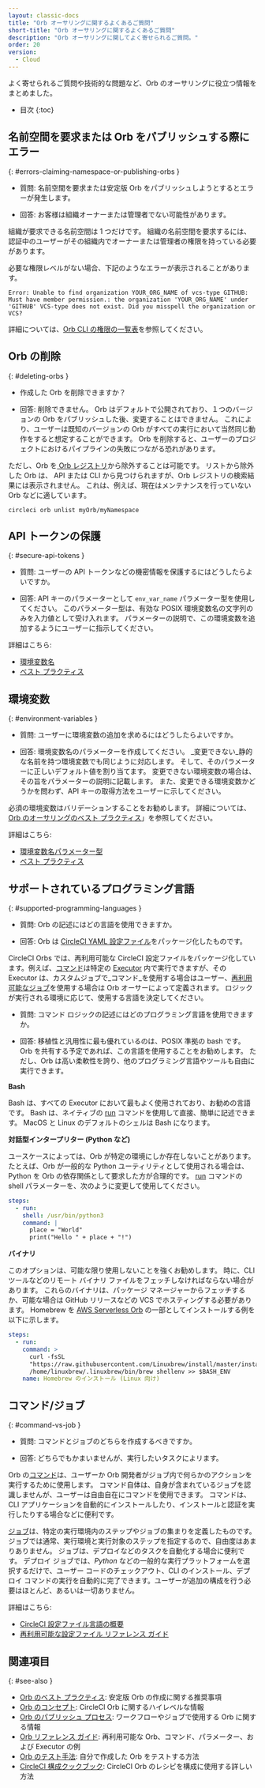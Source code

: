 ```yaml
---
layout: classic-docs
title: "Orb オーサリングに関するよくあるご質問"
short-title: "Orb オーサリングに関するよくあるご質問"
description: "Orb オーサリングに関してよく寄せられるご質問。"
order: 20
version:
  - Cloud
---
```


よく寄せられるご質問や技術的な問題など、Orb のオーサリングに役立つ情報をまとめました。

* 目次
{:toc}

## 名前空間を要求または Orb をパブリッシュする際にエラー
{: #errors-claiming-namespace-or-publishing-orbs }

* 質問: 名前空間を要求または安定版 Orb をパブリッシュしようとするとエラーが発生します。

* 回答: お客様は組織オーナーまたは管理者でない可能性があります。

組織が要求できる名前空間は 1 つだけです。 組織の名前空間を要求するには、認証中のユーザーがその組織内でオーナーまたは管理者の権限を持っている必要があります。

必要な権限レベルがない場合、下記のようなエラーが表示されることがあります。

```
Error: Unable to find organization YOUR_ORG_NAME of vcs-type GITHUB: Must have member permission.: the organization 'YOUR_ORG_NAME' under 'GITHUB' VCS-type does not exist. Did you misspell the organization or VCS?
```

詳細については、[Orb CLI の権限の一覧表]({{site.baseurl}}/ja/2.0/orb-author-intro/#permissions-matrix)を参照してください。

## Orb の削除
{: #deleting-orbs }

* 作成した Orb を削除できますか？

* 回答: 削除できません。 Orb はデフォルトで公開されており、１つのバージョンの Orb をパブリッシュした後、変更することはできません。 これにより、ユーザーは既知のバージョンの Orb がすべての実行において当然同じ動作をすると想定することができます。 Orb を削除すると、ユーザーのプロジェクトにおけるパイプラインの失敗につながる恐れがあります。

ただし、Orb を[ Orb レジストリ](https://circleci.com/developer/orbs)から除外することは可能です。 リストから除外した Orb は、 API または CLI から見つけられますが、Orb レジストリの検索結果には表示されません。 これは、例えば、現在はメンテナンスを行っていない Orb などに適しています。

```
circleci orb unlist myOrb/myNamespace
```

## API トークンの保護
{: #secure-api-tokens }

* 質問: ユーザーの API トークンなどの機密情報を保護するにはどうしたらよいですか。

* 回答: API キーのパラメーターとして `env_var_name` パラメーター型を使用してください。 このパラメーター型は、有効な POSIX 環境変数名の文字列のみを入力値として受け入れます。 パラメーターの説明で、この環境変数を追加するようにユーザーに指示してください。

詳細はこちら:
* [環境変数名]({{site.baseurl}}/ja/2.0/reusing-config/#environment-variable-name)
* [ベスト プラクティス]({{site.baseurl}}/ja/2.0/orbs-best-practices/)

## 環境変数
{: #environment-variables }

* 質問: ユーザーに環境変数の追加を求めるにはどうしたらよいですか。

* 回答: 環境変数名のパラメーターを作成してください。 _変更できない_静的な名前を持つ環境変数でも同じように対応します。 そして、そのパラメーターに正しいデフォルト値を割り当てます。 変更できない環境変数の場合は、その旨をパラメーターの説明に記載します。 また、変更できる環境変数かどうかを問わず、API キーの取得方法をユーザーに示してください。

必須の環境変数はバリデーションすることをお勧めします。 詳細については、[Orb のオーサリングのベスト プラクティス]({{site.baseurl}}/ja/2.0/orbs-best-practices/#commands)」を参照してください。

詳細はこちら:
* [環境変数名パラメーター型]({{site.baseurl}}/ja/2.0/reusing-config/#environment-variable-name)
* [ベスト プラクティス]({{site.baseurl}}/ja/2.0/orbs-best-practices/)

## サポートされているプログラミング言語
{: #supported-programming-languages }

* 質問: Orb の記述にはどの言語を使用できますか。

* 回答: Orb は [CircleCI YAML 設定ファイル]({{site.baseurl}}/ja/2.0/configuration-reference/)をパッケージ化したものです。

CircleCI Orbs では、再利用可能な CircleCI 設定ファイル</a>をパッケージ化しています。例えば、[コマンド]({{site.baseurl}}/ja/2.0/reusing-config/#authoring-reusable-commands)は特定の [Executor]({{site.baseurl}}/ja/2.0/executor-intro/) 内で実行できますが、その Executor は、カスタムジョブで_コマンド_を使用する場合はユーザー、[再利用可能なジョブ]({{site.baseurl}}/ja/2.0/orb-concepts/#%E3%82%B8%E3%83%A7%E3%83%96)を使用する場合は Orb オーサーによって定義されます。 ロジックが実行される環境に応じて、使用する言語を決定してください。

* 質問: コマンド ロジックの記述にはどのプログラミング言語を使用できますか。

* 回答: 移植性と汎用性に最も優れているのは、POSIX 準拠の bash です。 Orb を共有する予定であれば、この言語を使用することをお勧めします。 ただし、Orb は高い柔軟性を誇り、他のプログラミング言語やツールも自由に実行できます。

**Bash**

Bash は、すべての Executor において最もよく使用されており、お勧めの言語です。 Bash は、ネイティブの [run]({{site.baseurl}}/ja/2.0/configuration-reference/#run) コマンドを使用して直接、簡単に記述できます。 MacOS と Linux のデフォルトのシェルは Bash になります。

**対話型インタープリター (Python など)**

ユースケースによっては、Orb が特定の環境にしか存在しないことがあります。 たとえば、Orb が一般的な Python ユーティリティとして使用される場合は、Python を Orb の依存関係として要求した方が合理的です。 [run]({{site.baseurl}}/ja/2.0/configuration-reference/#run) コマンドの shell パラメーターを、次のように変更して使用してください。

```yaml
steps:
  - run:
    shell: /usr/bin/python3
    command: |
      place = "World"
      print("Hello " + place + "!")
```

**バイナリ**

このオプションは、可能な限り使用しないことを強くお勧めします。 時に、CLI ツールなどのリモート バイナリ ファイルをフェッチしなければならない場合があります。 これらのバイナリは、パッケージ マネージャーからフェッチするか、可能な場合は GitHub リリースなどの VCS でホスティングする必要があります。 Homebrew を [AWS Serverless Orb](https://circleci.com/developer/ja/orbs/orb/circleci/aws-serverless#commands-install) の一部としてインストールする例を以下に示します。

```yaml
steps:
  - run:
    command: >
      curl -fsSL
      "https://raw.githubusercontent.com/Linuxbrew/install/master/install.sh" | bash
      /home/linuxbrew/.linuxbrew/bin/brew shellenv >> $BASH_ENV
    name: Homebrew のインストール (Linux 向け)
```

## コマンド/ジョブ
{: #command-vs-job }

* 質問: コマンドとジョブのどちらを作成するべきですか。

* 回答: どちらでもかまいませんが、実行したいタスクによリます。

Orb の[コマンド]({{site.baseurl}}/ja/2.0/orb-concepts/#commands)は、ユーザーか Orb 開発者がジョブ内で何らかのアクションを実行するために使用します。 コマンド自体は、自身が含まれているジョブを認識しませんが、ユーザーは自由自在にコマンドを使用できます。 コマンドは、CLI アプリケーションを自動的にインストールしたり、インストールと認証を実行したりする場合などに便利です。

[ジョブ]({{site.baseurl}}/ja/2.0/orb-concepts/#%E3%82%B8%E3%83%A7%E3%83%96)は、特定の実行環境内のステップやジョブの集まりを定義したものです。 ジョブでは通常、実行環境と実行対象のステップを指定するので、自由度はあまりありません。 ジョブは、デプロイなどのタスクを自動化する場合に便利です。 デプロイ ジョブでは、_Python_ などの一般的な実行プラットフォームを選択するだけで、ユーザー コードのチェックアウト、CLI のインストール、デプロイ コマンドの実行を自動的に完了できます。ユーザーが追加の構成を行う必要はほとんど、あるいは一切ありません。

詳細はこちら:
* [CircleCI 設定ファイル言語の概要]({{site.baseurl}}/ja/2.0/config-intro/)
* [再利用可能な設定ファイル リファレンス ガイド]({{site.baseurl}}/ja/2.0/reusing-config/)


## 関連項目
{: #see-also }
- [Orb のベスト プラクティス]({{site.baseurl}}/ja/2.0/orbs-best-practices): 安定版 Orb の作成に関する推奨事項
- [Orb のコンセプト]({{site.baseurl}}/ja/2.0/orb-concepts/): CircleCI Orb に関するハイレベルな情報
- [Orb のパブリッシュ プロセス]({{site.baseurl}}/ja/2.0/creating-orbs/): ワークフローやジョブで使用する Orb に関する情報
- [Orb リファレンス ガイド]({{site.baseurl}}/ja/2.0/reusing-config/): 再利用可能な Orb、コマンド、パラメーター、および Executor の例
- [Orb のテスト手法]({{site.baseurl}}/ja/2.0/testing-orbs/): 自分で作成した Orb をテストする方法
- [CircleCI 構成クックブック]({{site.baseurl}}/ja/2.0/configuration-cookbook/): CircleCI Orb のレシピを構成に使用する詳しい方法

